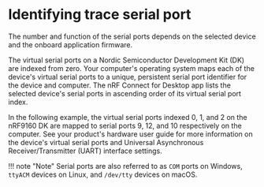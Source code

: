 # Identifying trace serial port

The number and function of the serial ports depends on the selected device and the onboard application firmware.

The virtual serial ports on a Nordic Semiconductor Development Kit (DK) are indexed from zero. Your computer's operating system maps each of the device's virtual serial ports to a unique, persistent serial port identifier for the device and computer. The nRF Connect for Desktop app lists the selected device's serial ports in ascending order of its virtual serial port index.

In the following example, the virtual serial ports indexed 0, 1, and 2 on the nRF9160 DK are mapped to serial ports 9, 12, and 10 respectively on the computer. See your product's hardware user guide for more information on the device's virtual serial ports and Universal Asynchronous Receiver/Transmitter (UART) interface settings.

!!! note "Note"
      Serial ports are also referred to as `COM` ports on Windows, `ttyACM` devices on Linux, and `/dev/tty` devices on macOS.
